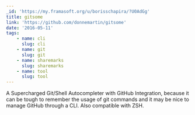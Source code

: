 ```yaml
---
_id: 'https://my.framasoft.org/u/borisschapira/?U0AdGg'
title: gitsome
link: 'https://github.com/donnemartin/gitsome'
date: '2016-05-11'
tags:
    - name: cli
      slug: cli
    - name: git
      slug: git
    - name: sharemarks
      slug: sharemarks
    - name: tool
      slug: tool
---
```


<div class="markdown"><p>A Supercharged Git/Shell Autocompleter with GitHub Integration, because it can be tough to remember the usage of git commands and it may be nice to manage GitHub through a CLI. Also compatible with ZSH.
</p></div>

